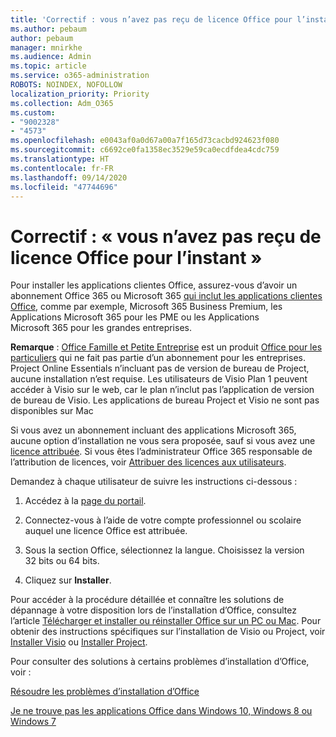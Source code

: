 ```yaml
---
title: 'Correctif : vous n’avez pas reçu de licence Office pour l’instant'
ms.author: pebaum
author: pebaum
manager: mnirkhe
ms.audience: Admin
ms.topic: article
ms.service: o365-administration
ROBOTS: NOINDEX, NOFOLLOW
localization_priority: Priority
ms.collection: Adm_O365
ms.custom:
- "9002328"
- "4573"
ms.openlocfilehash: e0043af0a0d67a00a7f165d73cacbd924623f080
ms.sourcegitcommit: c6692ce0fa1358ec3529e59ca0ecdfdea4cdc759
ms.translationtype: HT
ms.contentlocale: fr-FR
ms.lasthandoff: 09/14/2020
ms.locfileid: "47744696"
---
```

# <a name="fix---you-currently-have-not-been-assigned-an-office-license"></a>Correctif : « vous n’avez pas reçu de licence Office pour l’instant »

Pour installer les applications clientes Office, assurez-vous d’avoir un abonnement Office 365 ou Microsoft 365 [qui inclut les applications clientes Office](https://support.office.com/article/office-for-home-and-office-for-business-plans-28cbc8cf-1332-4f04-9123-9b660abb629e), comme par exemple, Microsoft 365 Business Premium, les Applications Microsoft 365 pour les PME ou les Applications Microsoft 365 pour les grandes entreprises.

**Remarque** : [Office Famille et Petite Entreprise](https://products.office.com/home-and-business) est un produit [Office pour les particuliers](https://support.office.com/article/28cbc8cf-1332-4f04-9123-9b660abb629e?wt.mc_id=Alchemy_ClientDIA) qui ne fait pas partie d’un abonnement pour les entreprises. Project Online Essentials n’incluant pas de version de bureau de Project, aucune installation n’est requise. Les utilisateurs de Visio Plan 1 peuvent accéder à Visio sur le web, car le plan n’inclut pas l’application de version de bureau de Visio. Les applications de bureau Project et Visio ne sont pas disponibles sur Mac

Si vous avez un abonnement incluant des applications Microsoft 365, aucune option d’installation ne vous sera proposée, sauf si vous avez une [licence attribuée](https://support.office.com/article/what-office-365-business-product-or-license-do-i-have-f8ab5e25-bf3f-4a47-b264-174b1ee925fd?wt.mc_id=scl_installoffice_home). Si vous êtes l’administrateur Office 365 responsable de l’attribution de licences, voir [Attribuer des licences aux utilisateurs](https://support.office.com/article/assign-licenses-to-users-in-office-365-for-business-997596b5-4173-4627-b915-36abac6786dc?wt.mc_id=scl_installoffice_home).

Demandez à chaque utilisateur de suivre les instructions ci-dessous :

1. Accédez à la [page du portail](https://portal.office.com/OLS/MySoftware.aspx).

2. Connectez-vous à l’aide de votre compte professionnel ou scolaire auquel une licence Office est attribuée.

3. Sous la section Office, sélectionnez la langue. Choisissez la version 32 bits ou 64 bits.

4. Cliquez sur **Installer**.

Pour accéder à la procédure détaillée et connaître les solutions de dépannage à votre disposition lors de l’installation d’Office, consultez l’article [Télécharger et installer ou réinstaller Office sur un PC ou Mac](https://support.office.com/article/4414eaaf-0478-48be-9c42-23adc4716658?wt.mc_id=Alchemy_ClientDIA). Pour obtenir des instructions spécifiques sur l’installation de Visio ou Project, voir [Installer Visio](https://support.office.com/article/f98f21e3-aa02-4827-9167-ddab5b025710) ou [Installer Project](https://support.office.com/article/7059249b-d9fe-4d61-ab96-5c5bf435f281).

Pour consulter des solutions à certains problèmes d’installation d’Office, voir :

[Résoudre les problèmes d’installation d’Office](https://support.office.com/article/35ff2def-e0b2-4dac-9784-4cf212c1f6c2#BKMK_ErrorMessages)

[Je ne trouve pas les applications Office dans Windows 10, Windows 8 ou Windows 7](https://support.office.com/article/can-t-find-office-applications-in-windows-10-windows-8-or-windows-7-907ce545-6ae8-459b-8d9d-de6764a635d6)
